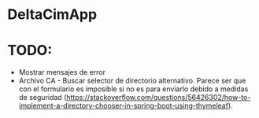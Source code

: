 # DeltaCimApp


# TODO:
* Mostrar mensajes de error
* Archivo CA - Buscar selector de directorio alternativo. Parece ser que con el formulario es imposible si no es para enviarlo debido a medidas de seguridad (https://stackoverflow.com/questions/56426302/how-to-implement-a-directory-chooser-in-spring-boot-using-thymeleaf).
